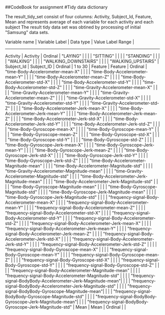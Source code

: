 ##CodeBook for assignment
#Tidy data dictionary

The result_tidy_set consist of four columns: Activity, Subject_Id, Feature, Mean  and represents average of each variable for each activity and each subject
The result tidy data set was obtined by processing of initial "Samsung" data sets.


Variable name  | Variable Label |  Data type | Value Label Range |
--------------  ---------------   -------     -------------
Activity       | Activity       |  Ordinal   | "LAYING" |
               |                |            | "SITTING" |
               |                |            | "STANDING" |
               |                |            | "WALKING" |
               |                |            | "WALKING_DOWNSTAIRS" |
               |                |            | "WALKING_UPSTAIRS"  |
Subject_Id     | Subject_ID     | Ordinal    | 1 to 30 |
Feature        | Feature        | Ordinal    | "time-Body-Accelerometer-mean-X" |
               |                |            | "time-Body-Accelerometer-mean-Y" |
               |                |            | "time-Body-Accelerometer-mean-Z" |
               |                |            | "time-Body-Accelerometer-std-X" |
               |                |            | "time-Body-Accelerometer-std-Y" |
               |                |            | "time-Body-Accelerometer-std-Z" |
               |                |            | "time-Gravity-Accelerometer-mean-X" |
               |                |            | "time-Gravity-Accelerometer-mean-Y" |
               |                |            | "time-Gravity-Accelerometer-mean-Z" |
               |                |            | "time-Gravity-Accelerometer-std-X"  |
               |                |            | "time-Gravity-Accelerometer-std-Y"  |
               |                |            | "time-Gravity-Accelerometer-std-Z"  |
               |                |            | "time-Body-Accelerometer-Jerk-mean-X" |
               |                |            | "time-Body-Accelerometer-Jerk-mean-Y" |
               |                |            | "time-Body-Accelerometer-Jerk-mean-Z" |
               |                |            | "time-Body-Accelerometer-Jerk-std-X"  |
               |                |            | "time-Body-Accelerometer-Jerk-std-Y"  |
               |                |            | "time-Body-Accelerometer-Jerk-std-Z"  |
               |                |            | "time-Body-Gyroscope-mean-X" |
               |                |            | "time-Body-Gyroscope-mean-Y" |
               |                |            | "time-Body-Gyroscope-mean-Z" |
               |                |            | "time-Body-Gyroscope-std-X"  |
               |                |            | "time-Body-Gyroscope-std-Y"  |
               |                |            | "time-Body-Gyroscope-std-Z"  |
               |                |            | "time-Body-Gyroscope-Jerk-mean-X" |
               |                |            | "time-Body-Gyroscope-Jerk-mean-Y" |
               |                |            | "time-Body-Gyroscope-Jerk-mean-Z" |
               |                |            | "time-Body-Gyroscope-Jerk-std-X"  |
               |                |            | "time-Body-Gyroscope-Jerk-std-Y"  |
               |                |            | "time-Body-Gyroscope-Jerk-std-Z"  |
               |                |            | "time-Body-Accelerometer-Magnitude-mean" |
               |                |            | "time-Body-Accelerometer-Magnitude-std" |
               |                |            | "time-Gravity-Accelerometer-Magnitude-mean" |
               |                |            | "time-Gravity-Accelerometer-Magnitude-std" |
               |                |            | "time-Body-Accelerometer-Jerk-Magnitude-mean" |
               |                |            | "time-Body-Accelerometer-Jerk-Magnitude-std" |
               |                |            | "time-Body-Gyroscope-Magnitude-mean" |
               |                |            | "time-Body-Gyroscope-Magnitude-std" |
               |                |            | "time-Body-Gyroscope-Jerk-Magnitude-mean" |
               |                |            | "time-Body-Gyroscope-Jerk-Magnitude-std" |
               |                |            | "frequency-signal-Body-Accelerometer-mean-X" |
               |                |            | "frequency-signal-Body-Accelerometer-mean-Y" |
               |                |            | "frequency-signal-Body-Accelerometer-mean-Z" |
               |                |            | "frequency-signal-Body-Accelerometer-std-X"  |
               |                |            | "frequency-signal-Body-Accelerometer-std-Y"  |
               |                |            | "frequency-signal-Body-Accelerometer-std-Z"  |
               |                |            | "frequency-signal-Body-Accelerometer-Jerk-mean-X" |
               |                |            | "frequency-signal-Body-Accelerometer-Jerk-mean-Y" |
               |                |            | "frequency-signal-Body-Accelerometer-Jerk-mean-Z" |
               |                |            | "frequency-signal-Body-Accelerometer-Jerk-std-X"  |
               |                |            | "frequency-signal-Body-Accelerometer-Jerk-std-Y"  |
               |                |            | "frequency-signal-Body-Accelerometer-Jerk-std-Z"  |
               |                |            | "frequency-signal-Body-Gyroscope-mean-X" |
               |                |            | "frequency-signal-Body-Gyroscope-mean-Y" |
               |                |            | "frequency-signal-Body-Gyroscope-mean-Z" |
               |                |            | "frequency-signal-Body-Gyroscope-std-X"  |
               |                |            | "frequency-signal-Body-Gyroscope-std-Y"  |
               |                |            | "frequency-signal-Body-Gyroscope-std-Z"   |
               |                |            | "frequency-signal-Body-Accelerometer-Magnitude-mean" |
               |                |            | "frequency-signal-Body-Accelerometer-Magnitude-std"  |
               |                |            | "frequency-signal-BodyBody-Accelerometer-Jerk-Magnitude-mean"|
               |                |            | "frequency-signal-BodyBody-Accelerometer-Jerk-Magnitude-std" |
               |                |            | "frequency-signal-BodyBody-Gyroscope-Magnitude-mean"|
               |                |            | "frequency-signal-BodyBody-Gyroscope-Magnitude-std" |
               |                |            | "frequency-signal-BodyBody-Gyroscope-Jerk-Magnitude-mean"|
               |                |            | "frequency-signal-BodyBody-Gyroscope-Jerk-Magnitude-std" |
Mean           | Mean           | Ordinal    |                                                          |